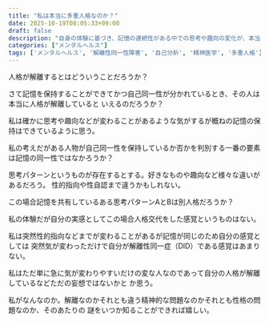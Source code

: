 ```yaml
---
title: "私は本当に多重人格なのか？"
date: 2025-10-19T08:05:33+09:00
draft: false
description: "自身の体験に基づき、記憶の連続性がある中での思考や趣向の変化が、本当に解離性同一性障害（多重人格）と言えるのかを考察します。自己同一性と人格の解離についての思索を綴ります。"
categories: ["メンタルヘルス"]
tags: ['メンタルヘルス', '解離性同一性障害', '自己分析', '精神医学', '多重人格']
---
```


人格が解離するとはどういうことだろうか？

さて記憶を保持することができてかつ自己同一性が分かれているとき、その人は本当に人格が解離していると
いえるのだろうか？

私は確かに思考や趣向などが変わることがあるような気がするが概ねの記憶の保持はできているように思う。

私の考えだがある人物が自己同一性を保持しているか否かを判別する一番の要素は記憶の同一性ではなかろうか？

思考パターンというものが存在するとする。好きなものや趣向など様々な違いがあるだろう。
性的指向や性自認まで違うかもしれない。

この場合記憶を共有しているある思考パターンAとBは別人格だろうか？

私の体験だが自分の実感としてこの場合人格交代をした感覚というものはない。

私は突然性的指向などまでが変わることがあるが記憶が同じのため自分の感覚としては
突然気が変わっただけで自分が解離性同一症（DID）である感覚はあまりない。

私はただ単に急に気が変わりやすいだけの変な人なのであって自分の人格が解離しているなどただの妄想ではないかと
か思う。

私がなんなのか。解離なのかそれとも違う精神的な問題なのかそれとも性格の問題なのか、そのあたりの
謎をいつか知ることができれば嬉しい。
